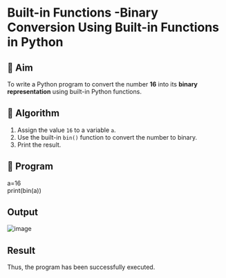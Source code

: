 # Built-in Functions -Binary Conversion Using Built-in Functions in Python

## 🎯 Aim
To write a Python program to convert the number **16** into its **binary representation** using built-in Python functions.

## 🧠 Algorithm
1. Assign the value `16` to a variable `a`.
2. Use the built-in `bin()` function to convert the number to binary.
3. Print the result.

## 🧾 Program
a=16    
print(bin(a))  

## Output
![image](https://github.com/user-attachments/assets/2609c2a4-6f4a-400b-b55d-78b3e3c4bc20)


## Result
Thus, the program has been successfully executed.
